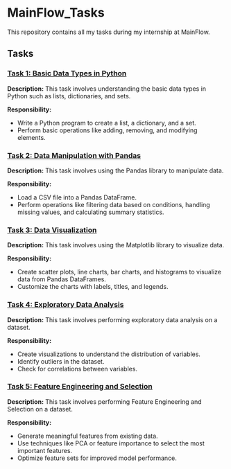 # MainFlow_Tasks

This repository contains all my tasks during my internship at MainFlow.

## Tasks

### [Task 1: Basic Data Types in Python](Task1/Mainflow_Task1.ipynb)
**Description:**
This task involves understanding the basic data types in Python such as lists, dictionaries, and sets.

**Responsibility:**
- Write a Python program to create a list, a dictionary, and a set.
- Perform basic operations like adding, removing, and modifying elements.

### [Task 2: Data Manipulation with Pandas](Task2/MainFlow_Task2.ipynb)
**Description:**
This task involves using the Pandas library to manipulate data.

**Responsibility:**
- Load a CSV file into a Pandas DataFrame.
- Perform operations like filtering data based on conditions, handling missing values, and calculating summary statistics.

### [Task 3: Data Visualization](Task3/MainFlow_task3.ipynb)
**Description:**
This task involves using the Matplotlib library to visualize data.

**Responsibility:**
- Create scatter plots, line charts, bar charts, and histograms to visualize data from Pandas DataFrames.
- Customize the charts with labels, titles, and legends.

### [Task 4: Exploratory Data Analysis](Task4/MainFlow_Task4.ipynb)
**Description:**
This task involves performing exploratory data analysis on a dataset.

**Responsibility:**
- Create visualizations to understand the distribution of variables.
- Identify outliers in the dataset.
- Check for correlations between variables.

### [Task 5: Feature Engineering and Selection](Task5/MainFlow_Task5.ipynb)
**Description:**
This task involves performing Feature Engineering and Selection on a dataset.

**Responsibility:**
- Generate meaningful features from existing data.
- Use techniques like PCA or feature importance to select the most important features.
- Optimize feature sets for improved model performance.
